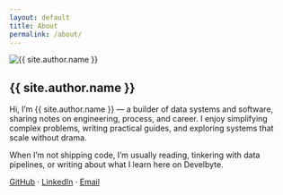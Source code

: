 ```yaml
---
layout: default
title: About
permalink: /about/
---
```


<div class="about">
  <img class="about-avatar" src="{{ '/assets/images/profile-pic.JPG' | relative_url }}" alt="{{ site.author.name }}">
  <div class="about-body">
    <h2>{{ site.author.name }}</h2>
    <p>Hi, I’m {{ site.author.name }} — a builder of data systems and software, sharing notes on engineering, process, and career. I enjoy simplifying complex problems, writing practical guides, and exploring systems that scale without drama.</p>
    <p>When I’m not shipping code, I’m usually reading, tinkering with data pipelines, or writing about what I learn here on Develbyte.</p>
    <p>
      <a href="https://github.com/{{ site.author.github }}">GitHub</a> ·
      <a href="https://linkedin.com/in/{{ site.author.linkedin }}">LinkedIn</a> ·
      <a href="mailto:{{ site.author.email }}">Email</a>
    </p>
  </div>
</div>



